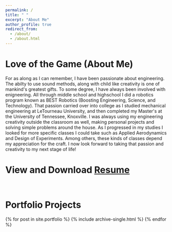 ```yaml
---
permalink: /
title: " "
excerpt: "About Me"
author_profile: true
redirect_from: 
  - /about/
  - /about.html
---
```

Love of the Game (About Me)
=====
For as along as I can remember, I have been passionate about engineering. The abilty to use sound methods, along with child like creativity is one of mankind's greatest gifts. To some degree, I have always been involved with enigneering. All through middle school and highschool I did a robotics program known as BEST Robotics (Boosting Engineering, Science, and Technology). That passion carried over into college as I studied mechanical engineering at LeTourneau University, and then completed my Master's at the University of Tennessee, Knoxville. I was always using my engineering creativity outside the classroom as well, making personal projects and solving simple problems around the house. As I progressed in my studies I looked for more specific classes I could take such as Applied Aerodynamics and Design of Experiments. Among others, these kinds of classes depend my appreciation for the craft. I now look forward to taking that passion and creativity to my next stage of life!

# View and Download [Resume](https://camden-carroll.github.io/files/camdencarroll_resume.pdf)

<br/>

Portfolio Projects
=====

 {% for post in site.portfolio %}
  {% include archive-single.html %}
{% endfor %}
